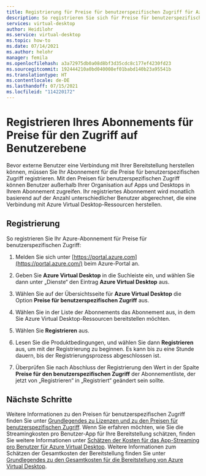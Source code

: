 ```yaml
---
title: Registrierung für Preise für benutzerspezifischen Zugriff für Azure Virtual Desktop – Azure
description: So registrieren Sie sich für Preise für benutzerspezifischen Zugriff für Azure Virtual Desktop.
services: virtual-desktop
author: Heidilohr
ms.service: virtual-desktop
ms.topic: how-to
ms.date: 07/14/2021
ms.author: helohr
manager: femila
ms.openlocfilehash: a3a72975db0a08d8bf3d35cdc8c177ef4230fd23
ms.sourcegitcommit: 192444210a0bd040008ef01babd140b23a95541b
ms.translationtype: HT
ms.contentlocale: de-DE
ms.lasthandoff: 07/15/2021
ms.locfileid: "114220172"
---
```

# <a name="enroll-your-subscription-in-per-user-access-pricing"></a>Registrieren Ihres Abonnements für Preise für den Zugriff auf Benutzerebene

Bevor externe Benutzer eine Verbindung mit Ihrer Bereitstellung herstellen können, müssen Sie Ihr Abonnement für die Preise für benutzerspezifischen Zugriff registrieren. Mit den Preisen für benutzerspezifischen Zugriff können Benutzer außerhalb Ihrer Organisation auf Apps und Desktops in Ihrem Abonnement zugreifen. Ihr registriertes Abonnement wird monatlich basierend auf der Anzahl unterschiedlicher Benutzer abgerechnet, die eine Verbindung mit Azure Virtual Desktop-Ressourcen herstellen.

## <a name="how-to-enroll"></a>Registrierung

So registrieren Sie Ihr Azure-Abonnement für Preise für benutzerspezifischen Zugriff:

1. Melden Sie sich unter [https://portal.azure.com](https://portal.azure.com/) beim Azure-Portal an.

2. Geben Sie **Azure Virtual Desktop** in die Suchleiste ein, und wählen Sie dann unter „Dienste“ den Eintrag **Azure Virtual Desktop** aus.

3. Wählen Sie auf der Übersichtsseite für **Azure Virtual Desktop** die Option **Preise für benutzerspezifischen Zugriff** aus.

4. Wählen Sie in der Liste der Abonnements das Abonnement aus, in dem Sie Azure Virtual Desktop-Ressourcen bereitstellen möchten.

5. Wählen Sie **Registrieren** aus.

6. Lesen Sie die Produktbedingungen, und wählen Sie dann **Registrieren** aus, um mit der Registrierung zu beginnen. Es kann bis zu eine Stunde dauern, bis der Registrierungsprozess abgeschlossen ist.

7. Überprüfen Sie nach Abschluss der Registrierung den Wert in der Spalte **Preise für den benutzerspezifischen Zugriff** der Abonnementliste, der jetzt von „Registrieren“ in „Registriert“ geändert sein sollte.

## <a name="next-steps"></a>Nächste Schritte

Weitere Informationen zu den Preisen für benutzerspezifischen Zugriff finden Sie unter [Grundlegendes zu Lizenzen und zu den Preisen für benutzerspezifischen Zugriff](licensing.md). Wenn Sie erfahren möchten, wie Sie die Streamingkosten pro Benutzer-App für Ihre Bereitstellung schätzen, finden Sie weitere Informationen unter [Schätzen der Kosten für das App-Streaming pro Benutzer für Azure Virtual Desktop](streaming-costs.md). Weitere Informationen zum Schätzen der Gesamtkosten der Bereitstellung finden Sie unter [Grundlegendes zu den Gesamtkosten für die Bereitstellung von Azure Virtual Desktop](total-costs.md). 
